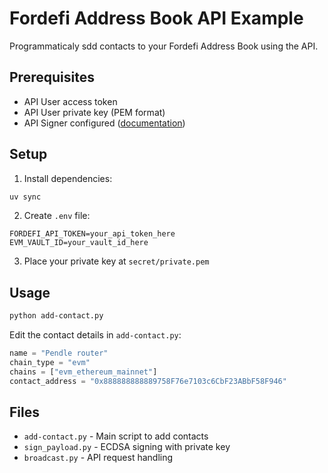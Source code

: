 # Fordefi Address Book API Example

Programmaticaly sdd contacts to your Fordefi Address Book using the API.

## Prerequisites

- API User access token
- API User private key (PEM format)
- API Signer configured ([documentation](https://docs.fordefi.com/developers/program-overview))

## Setup

1. Install dependencies:
```bash
uv sync
```

2. Create `.env` file:
```env
FORDEFI_API_TOKEN=your_api_token_here
EVM_VAULT_ID=your_vault_id_here
```

3. Place your private key at `secret/private.pem`

## Usage

```bash
python add-contact.py
```

Edit the contact details in `add-contact.py`:
```python
name = "Pendle router"
chain_type = "evm"
chains = ["evm_ethereum_mainnet"]
contact_address = "0x888888888889758F76e7103c6CbF23ABbF58F946"
```

## Files

- `add-contact.py` - Main script to add contacts
- `sign_payload.py` - ECDSA signing with private key
- `broadcast.py` - API request handling
